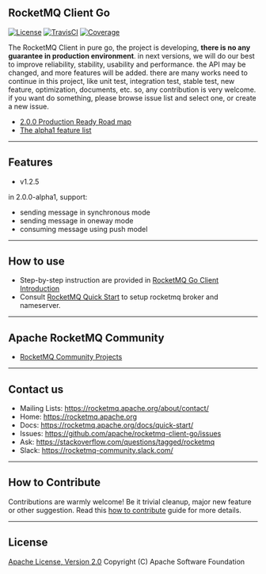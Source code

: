 ## RocketMQ Client Go
[![License](https://img.shields.io/badge/license-Apache%202-4EB1BA.svg)](https://www.apache.org/licenses/LICENSE-2.0.html)
[![TravisCI](https://travis-ci.org/apache/rocketmq-client-go.svg)](https://travis-ci.org/apache/rocketmq-client-go)
[![Coverage](https://codecov.io/gh/apache/rocketmq-client-go/branch/native/graph/badge.svg)](https://codecov.io/gh/apache/rocketmq-client-go/branch/native)

The RocketMQ Client in pure go, the project is developing, **there is no any guarantee in production environment**. in next versions,
we will do our best to improve reliability, stability, usability and performance. the API may be changed, and more features will be added.
there are many works need to continue in this project, like unit test, integration test, stable test, new feature,
optimization, documents, etc. so, any contribution is very welcome. if you want do something, please browse issue list and select one,
or create a new issue.

- [2.0.0 Production Ready Road map](https://github.com/apache/rocketmq-client-go/issues/57)
- [The alpha1 feature list](https://github.com/apache/rocketmq-client-go/issues/54)

----------
## Features

- v1.2.5

in 2.0.0-alpha1, support:
* sending message in synchronous mode
* sending message in oneway mode
* consuming message using push model

----------
## How to use
* Step-by-step instruction are provided in [RocketMQ Go Client Introduction](docs/Introduction.md)
* Consult [RocketMQ Quick Start](https://rocketmq.apache.org/docs/quick-start/) to setup rocketmq broker and nameserver.

----------
## Apache RocketMQ Community
* [RocketMQ Community Projects](https://github.com/apache/rocketmq-externals)

----------
## Contact us
* Mailing Lists: <https://rocketmq.apache.org/about/contact/>
* Home: <https://rocketmq.apache.org>
* Docs: <https://rocketmq.apache.org/docs/quick-start/>
* Issues: <https://github.com/apache/rocketmq-client-go/issues>
* Ask: <https://stackoverflow.com/questions/tagged/rocketmq>
* Slack: <https://rocketmq-community.slack.com/>
 
---------- 
## How to Contribute
  Contributions are warmly welcome! Be it trivial cleanup, major new feature or other suggestion. Read this [how to contribute](http://rocketmq.apache.org/docs/how-to-contribute/) guide for more details. 
   
   
----------
## License
  [Apache License, Version 2.0](http://www.apache.org/licenses/LICENSE-2.0.html) Copyright (C) Apache Software Foundation
